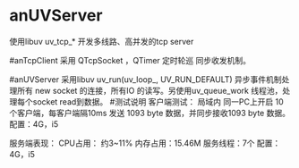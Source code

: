 ﻿# anUVServer
使用libuv uv_tcp_* 开发多线路、高并发的tcp server 


#anTcpClient 采用 QTcpSocket ，QTimer 定时轮巡 同步收发机制。

#anUVServer 采用libuv uv_run(uv_loop_, UV_RUN_DEFAULT)  异步事件机制处理所有 new socket 的连接，所有IO 的读写。另使用uv_queue_work 线程池，处理每个socket read到数据。
#测试说明 客户端测试： 局域内 同一PC上开启 10 个客户端，每客户端隔10ms 发送 1093 byte 数据，并同步接收1093 byte 数据。 配置：4G，i5

服务端表现： CPU占用： 约3~11% 内存占用：15.46M 服务线程：7个 配置：4G，i5